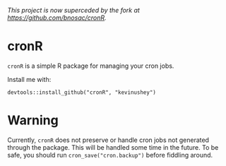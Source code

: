 *This project is now superceded by the fork at https://github.com/bnosac/cronR.*

# cronR

`cronR` is a simple R package for managing your cron jobs.

Install me with:

    devtools::install_github("cronR", "kevinushey")

# Warning

Currently, `cronR` does not preserve or handle cron jobs not
generated through the package. This will be handled some time in
the future. To be safe, you should run `cron_save("cron.backup")`
before fiddling around.

